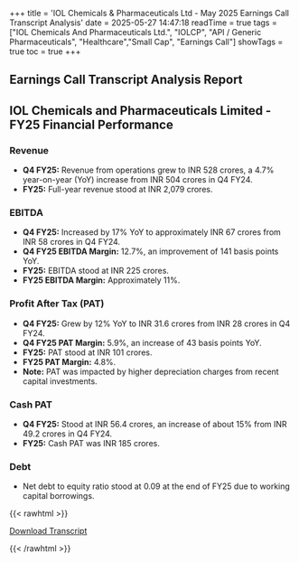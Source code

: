 +++
title = 'IOL Chemicals & Pharmaceuticals Ltd - May 2025 Earnings Call Transcript Analysis'
date = 2025-05-27 14:47:18
readTime = true
tags = ["IOL Chemicals And Pharmaceuticals Ltd.", "IOLCP", "API / Generic Pharmaceuticals", "Healthcare","Small Cap", "Earnings Call"]
showTags = true
toc = true
+++



## Earnings Call Transcript Analysis Report
## IOL Chemicals and Pharmaceuticals Limited - FY25 Financial Performance

### Revenue

*   **Q4 FY25:** Revenue from operations grew to INR 528 crores, a 4.7% year-on-year (YoY) increase from INR 504 crores in Q4 FY24.
*   **FY25:** Full-year revenue stood at INR 2,079 crores.

### EBITDA

*   **Q4 FY25:** Increased by 17% YoY to approximately INR 67 crores from INR 58 crores in Q4 FY24.
*   **Q4 FY25 EBITDA Margin:** 12.7%, an improvement of 141 basis points YoY.
*   **FY25:** EBITDA stood at INR 225 crores.
*   **FY25 EBITDA Margin:** Approximately 11%.

### Profit After Tax (PAT)

*   **Q4 FY25:** Grew by 12% YoY to INR 31.6 crores from INR 28 crores in Q4 FY24.
*   **Q4 FY25 PAT Margin:** 5.9%, an increase of 43 basis points YoY.
*   **FY25:** PAT stood at INR 101 crores.
*   **FY25 PAT Margin:** 4.8%.
*   **Note:** PAT was impacted by higher depreciation charges from recent capital investments.

### Cash PAT

*   **Q4 FY25:** Stood at INR 56.4 crores, an increase of about 15% from INR 49.2 crores in Q4 FY24.
*   **FY25:** Cash PAT was INR 185 crores.

### Debt

*   Net debt to equity ratio stood at 0.09 at the end of FY25 due to working capital borrowings.



{{< rawhtml >}}

<div class="button-container">    
    <a href="https://www.bseindia.com/stockinfo/AnnPdfOpen.aspx?Pname=882c5ebc-c90d-4d32-8c26-c8fb487750d1.pdf" target="_blank" class="report-button">
      <i class="fas fa-file-pdf"></i> Download Transcript
    </a>
</div>
    
{{< /rawhtml >}}
